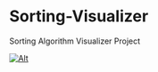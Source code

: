 # Sorting-Visualizer
Sorting Algorithm Visualizer Project

[![Alt](https://img.youtube.com/vi/QTQDB-6qthQ/0.jpg)](http://www.youtube.com/watch?v=QTQDB-6qthQ)
